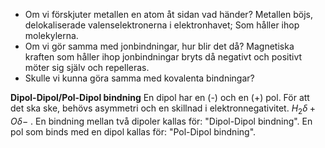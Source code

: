 - Om vi förskjuter metallen en atom åt sidan vad händer?
Metallen böjs, delokaliserade valenselektronerna i elektronhavet; Som håller ihop molekylerna.
- Om vi gör samma med jonbindningar, hur blir det då?
Magnetiska kraften som håller ihop jonbindningar bryts då negativt och positivt möter sig själv och repelleras.
- Skulle vi kunna göra samma med kovalenta bindningar?

**Dipol-Dipol/Pol-Dipol bindning**
En dipol har en (-) och en (+) pol. För att det ska ske, behövs asymmetri och en skillnad i elektronnegativitet. $H_2\delta+O\delta-$ .
En bindning mellan två dipoler kallas för: "Dipol-Dipol bindning".
En pol som binds med en dipol kallas för: "Pol-Dipol bindning".